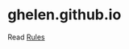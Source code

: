 # ghelen.github.io
Read [Rules](https://github.com/Developer-DiscordBots/ghelen.github.io/blob/master/Rules.md)
